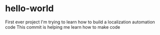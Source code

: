 # hello-world
First ever project
I'm trying to learn how to build a localization automation code
This commit is helping me learn how to make code

